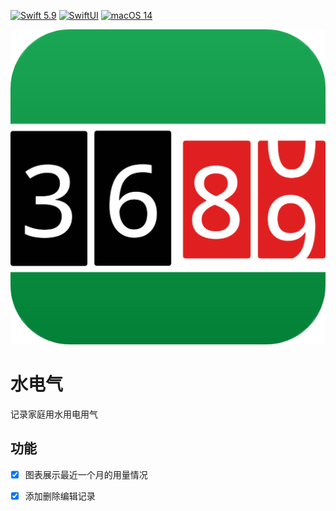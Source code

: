 [![Swift 5.9](https://img.shields.io/badge/Swift-5.9-ED523F.svg?style=flat)](https://swift.org/)
[![SwiftUI](https://img.shields.io/badge/SwiftUI-✓-orange)](https://developer.apple.com/xcode/swiftui/)
[![macOS 14](https://img.shields.io/badge/macOS14-Compatible-green)](https://www.apple.com/macos/sonoma/)

![](./ZhaiHuiJi/Assets.xcassets/AppIcon.appiconset/AppIcon@1x.png)

#  水电气

记录家庭用水用电用气




## 功能
- [x] 图表展示最近一个月的用量情况
- [x] 添加删除编辑记录






